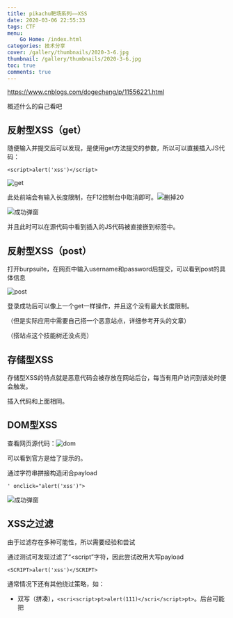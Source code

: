 ```yaml
---
title: pikachu靶场系列——XSS
date: 2020-03-06 22:55:33
tags: CTF
menu: 
    Go Home: /index.html
categories: 技术分享
cover: /gallery/thumbnails/2020-3-6.jpg
thumbnail: /gallery/thumbnails/2020-3-6.jpg
toc: true
comments: true
---
```


https://www.cnblogs.com/dogecheng/p/11556221.html

概述什么的自己看吧

<!--more-->

## 反射型XSS（get）

随便输入并提交后可以发现，是使用get方法提交的参数，所以可以直接插入JS代码：

`<script>alert('xss')</script>`

![get](/gallery/pictures/2020-3-6/1.png)

此处前端会有输入长度限制，在F12控制台中取消即可。![删掉20](/gallery/pictures/2020-3-6/2.png)

![成功弹窗](/gallery/pictures/2020-3-6/3.png)

并且此时可以在源代码中看到插入的JS代码被直接嵌到标签中。

## 反射型XSS（post）

打开burpsuite，在网页中输入username和password后提交，可以看到post的具体信息

![post](/gallery/pictures/2020-3-6/4.png)

登录成功后可以像上一个get一样操作，并且这个没有最大长度限制。

（但是实际应用中需要自己搭一个恶意站点，详细参考开头的文章）

（搭站点这个技能树还没点亮）

## 存储型XSS

存储型XSS的特点就是恶意代码会被存放在网站后台，每当有用户访问到该处时便会触发。

插入代码和上面相同。

## DOM型XSS

查看网页源代码：![dom](/gallery/pictures/2020-3-6/5.png)

可以看到官方是给了提示的。

通过字符串拼接构造闭合payload

`' onclick="alert('xss')">`

![成功弹窗](/gallery/pictures/2020-3-6/6.png)

## XSS之过滤

由于过滤存在多种可能性，所以需要经验和尝试

通过测试可发现过滤了“<script”字符，因此尝试改用大写payload

`<SCRIPT>alert('xss')</SCRIPT>`

通常情况下还有其他绕过策略，如：

- 双写（拼凑），`<scri<script>pt>alert(111)</scri</script>pt>`。后台可能把<script>标签去掉换，但可能只去掉一次。
- 注释干扰，`<scri<!--test-->pt>alert(111)</sc<!--test-->ript>`。加上注释后可能可以绕过后台过滤机制。

（To be continued）